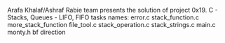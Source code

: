Arafa Khalaf/Ashraf Rabie team presents
the solution of project 0x19. C - Stacks, Queues - LIFO, FIFO
tasks names:
error.c
stack_function.c
more_stack_function
file_tool.c
stack_operation.c
stack_strings.c
main.c
monty.h
bf direction